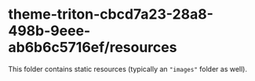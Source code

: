 # theme-triton-cbcd7a23-28a8-498b-9eee-ab6b6c5716ef/resources

This folder contains static resources (typically an `"images"` folder as well).
